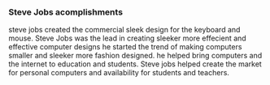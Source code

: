### Steve Jobs acomplishments

steve jobs created the commercial sleek design for the keyboard and mouse.
Steve Jobs was the lead in creating sleeker more effecient and effective computer designs
he started the trend of making computers smaller and sleeker more fashion designed.
he helped bring computers and the internet to education and students.
Steve jobs helped create the market for personal computers and availability for students and teachers.
